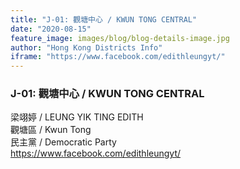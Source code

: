 ```yaml
---
title: "J-01: 觀塘中心 / KWUN TONG CENTRAL"
date: "2020-08-15"
feature_image: images/blog/blog-details-image.jpg
author: "Hong Kong Districts Info"
iframe: "https://www.facebook.com/edithleungyt/"
---
```


### J-01: 觀塘中心 / KWUN TONG CENTRAL  
梁翊婷 / LEUNG YIK TING EDITH  
觀塘區 / Kwun Tong  
民主黨 / Democratic Party  
https://www.facebook.com/edithleungyt/

